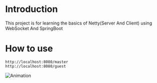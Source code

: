 # Introduction

This project is for learning the basics of Netty(Server And Client) using WebSocket And SpringBoot

# How to use

    http://localhost:8080/master
    http://localhost:8080/guest
    
![Animation](https://user-images.githubusercontent.com/47946124/206891502-72e44282-ed1a-44b4-97aa-ac3ace3eaa9e.gif)
